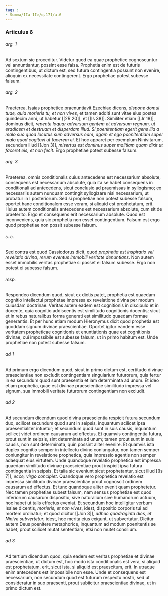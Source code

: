 ```yaml
---
tags : 
- Summa/IIa-IIæ/q.171/a.6
---
```


### Articulus 6

###### arg. 1
Ad sextum sic proceditur. Videtur quod ea quae prophetice cognoscuntur vel annuntiantur, possint esse falsa. Prophetia enim est de futuris contingentibus, ut dictum est, sed futura contingentia possunt non evenire, alioquin ex necessitate contingerent. Ergo prophetiae potest subesse falsum.

###### arg. 2
Praeterea, Isaias prophetice praenuntiavit Ezechiae dicens, *dispone domui tuae, quia morieris tu, et non vives*, et tamen additi sunt vitae eius postea quindecim anni, ut habetur [[2R 20]], et [[Is 38]]. Similiter etiam [[Jr 18]], dominus dicit, *repente loquar adversum gentem et adversum regnum, ut eradicem et destruam et disperdam illud. Si poenitentiam egerit gens illa a malo suo quod locutus sum adversus eam, agam et ego poenitentiam super malo quod cogitavi ut facerem ei*. Et hoc apparet per exemplum Ninivitarum, secundum illud [[Jon 3]], *misertus est dominus super malitiam quam dixit ut faceret eis, et non fecit*. Ergo prophetiae potest subesse falsum.

###### arg. 3
Praeterea, omnis conditionalis cuius antecedens est necessarium absolute, consequens est necessarium absolute, quia ita se habet consequens in conditionali ad antecedens, sicut conclusio ad praemissas in syllogismo; ex necessariis autem nunquam contingit syllogizare nisi necessarium, ut probatur in I posteriorum. Sed si prophetiae non potest subesse falsum, oportet hanc conditionalem esse veram, si aliquid est prophetatum, erit. Huius autem conditionalis antecedens est necessarium absolute, cum sit de praeterito. Ergo et consequens erit necessarium absolute. Quod est inconveniens, quia sic prophetia non esset contingentium. Falsum est ergo quod prophetiae non possit subesse falsum.

###### s. c.
Sed contra est quod Cassiodorus dicit, quod *prophetia est inspiratio vel revelatio divina, rerum eventus immobili veritate denuntians*. Non autem esset immobilis veritas prophetiae si posset ei falsum subesse. Ergo non potest ei subesse falsum.

###### resp.
Respondeo dicendum quod, sicut ex dictis patet, prophetia est quaedam cognitio intellectui prophetae impressa ex revelatione divina per modum cuiusdam doctrinae. Veritas autem eadem est cognitionis in discipulo et in docente, quia cognitio addiscentis est similitudo cognitionis docentis; sicut et in rebus naturalibus forma generati est similitudo quaedam formae generantis. Et per hunc etiam modum Hieronymus dicit quod prophetia est quoddam signum divinae praescientiae. Oportet igitur eandem esse veritatem propheticae cognitionis et enuntiationis quae est cognitionis divinae, cui impossibile est subesse falsum, ut in primo habitum est. Unde prophetiae non potest subesse falsum.

###### ad 1
Ad primum ergo dicendum quod, sicut in primo dictum est, certitudo divinae praescientiae non excludit contingentiam singularium futurorum, quia fertur in ea secundum quod sunt praesentia et iam determinata ad unum. Et ideo etiam prophetia, quae est divinae praescientiae similitudo impressa vel signum, sua immobili veritate futurorum contingentiam non excludit.

###### ad 2
Ad secundum dicendum quod divina praescientia respicit futura secundum duo, scilicet secundum quod sunt in seipsis, inquantum scilicet ipsa praesentialiter intuetur; et secundum quod sunt in suis causis, inquantum scilicet videt ordinem causarum ad effectus. Et quamvis contingentia futura, prout sunt in seipsis, sint determinata ad unum; tamen prout sunt in suis causis, non sunt determinata, quin possint aliter evenire. Et quamvis ista duplex cognitio semper in intellectu divino coniungatur, non tamen semper coniungitur in revelatione prophetica, quia impressio agentis non semper adaequat eius virtutem. Unde quandoque revelatio prophetica est impressa quaedam similitudo divinae praescientiae prout inspicit ipsa futura contingentia in seipsis. Et talia sic eveniunt sicut prophetantur, sicut illud [[Is 7]], *ecce, virgo concipiet*. Quandoque vero prophetica revelatio est impressa similitudo divinae praescientiae prout cognoscit ordinem causarum ad effectus. Et tunc quandoque aliter evenit quam prophetetur. Nec tamen prophetiae subest falsum, nam sensus prophetiae est quod inferiorum causarum dispositio, sive naturalium sive humanorum actuum, hoc habet ut talis effectus eveniat. Et secundum hoc intelligitur verbum Isaiae dicentis, *morieris, et non vives*, idest, dispositio corporis tui ad mortem ordinatur; et quod dicitur [[Jon 3]], *adhuc quadraginta dies, et Ninive subvertetur*, idest, hoc merita eius exigunt, ut subvertatur. Dicitur autem Deus poenitere metaphorice, inquantum ad modum poenitentis se habet, prout scilicet mutat sententiam, etsi non mutet consilium.

###### ad 3
Ad tertium dicendum quod, quia eadem est veritas prophetiae et divinae praescientiae, ut dictum est, hoc modo ista conditionalis est vera, si aliquid est prophetatum, erit, sicut ista, si aliquid est praescitum, erit. In utraque enim antecedens est impossibile non esse. Unde et consequens est necessarium, non secundum quod est futurum respectu nostri, sed ut consideratur in suo praesenti, prout subiicitur praescientiae divinae, ut in primo dictum est.

